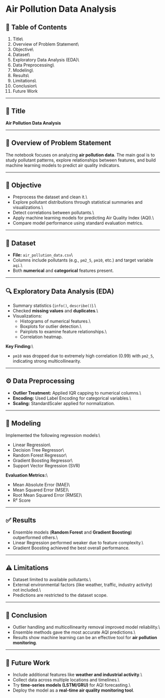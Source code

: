 # Air Pollution Data Analysis

## 📑 Table of Contents

1.  Title\
2.  Overview of Problem Statement\
3.  Objective\
4.  Dataset\
5.  Exploratory Data Analysis (EDA)\
6.  Data Preprocessing\
7.  Modeling\
8.  Results\
9.  Limitations\
10. Conclusion\
11. Future Work

------------------------------------------------------------------------

## 📝 Title

**Air Pollution Data Analysis**

------------------------------------------------------------------------

## 📌 Overview of Problem Statement

The notebook focuses on analyzing **air pollution data**. The main goal
is to study pollutant patterns, explore relationships between features,
and build machine learning models to predict air quality indicators.

------------------------------------------------------------------------

## 🎯 Objective

-   Preprocess the dataset and clean it.\
-   Explore pollutant distributions through statistical summaries and
    visualizations.\
-   Detect correlations between pollutants.\
-   Apply machine learning models for predicting Air Quality Index
    (AQI).\
-   Compare model performance using standard evaluation metrics.

------------------------------------------------------------------------

## 📂 Dataset

-   **File:** `air_pollution_data.csv`\
-   Columns include pollutants (e.g., `pm2_5`, `pm10`, etc.) and target
    variable `aqi`.\
-   Both **numerical** and **categorical** features present.

------------------------------------------------------------------------

## 🔍 Exploratory Data Analysis (EDA)

-   Summary statistics (`info()`, `describe()`).\
-   Checked **missing values** and **duplicates**.\
-   Visualizations:
    -   Histograms of numerical features.\
    -   Boxplots for outlier detection.\
    -   Pairplots to examine feature relationships.\
    -   Correlation heatmap.

**Key Finding:**\
- `pm10` was dropped due to extremely high correlation (0.99) with
`pm2_5`, indicating strong multicollinearity.

------------------------------------------------------------------------

## ⚙️ Data Preprocessing

-   **Outlier Treatment:** Applied IQR capping to numerical columns.\
-   **Encoding:** Used Label Encoding for categorical variables.\
-   **Scaling:** StandardScaler applied for normalization.

------------------------------------------------------------------------

## 🤖 Modeling

Implemented the following regression models:\
- Linear Regression\
- Decision Tree Regressor\
- Random Forest Regressor\
- Gradient Boosting Regressor\
- Support Vector Regression (SVR)

**Evaluation Metrics:**\
- Mean Absolute Error (MAE)\
- Mean Squared Error (MSE)\
- Root Mean Squared Error (RMSE)\
- R² Score

------------------------------------------------------------------------

## ✅ Results

-   Ensemble models (**Random Forest** and **Gradient Boosting**)
    outperformed others.\
-   Linear Regression performed weaker due to feature complexity.\
-   Gradient Boosting achieved the best overall performance.

------------------------------------------------------------------------

## ⚠️ Limitations

-   Dataset limited to available pollutants.\
-   External environmental factors (like weather, traffic, industry
    activity) not included.\
-   Predictions are restricted to the dataset scope.

------------------------------------------------------------------------

## 📌 Conclusion

-   Outlier handling and multicollinearity removal improved model
    reliability.\
-   Ensemble methods gave the most accurate AQI predictions.\
-   Results show machine learning can be an effective tool for **air
    pollution monitoring**.

------------------------------------------------------------------------

## 🔮 Future Work

-   Include additional features like **weather and industrial
    activity**.\
-   Collect data across multiple locations and timelines.\
-   Try **time-series models (LSTM/GRU)** for AQI forecasting.\
-   Deploy the model as a **real-time air quality monitoring tool**.
